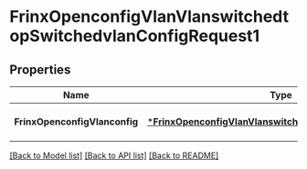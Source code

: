 # FrinxOpenconfigVlanVlanswitchedtopSwitchedvlanConfigRequest1

## Properties
Name | Type | Description | Notes
------------ | ------------- | ------------- | -------------
**FrinxOpenconfigVlanconfig** | [***FrinxOpenconfigVlanVlanswitchedtopSwitchedvlanConfig**](frinx.openconfig.vlan.vlanswitchedtop.switchedvlan.Config.md) |  | [optional] [default to null]

[[Back to Model list]](../README.md#documentation-for-models) [[Back to API list]](../README.md#documentation-for-api-endpoints) [[Back to README]](../README.md)


